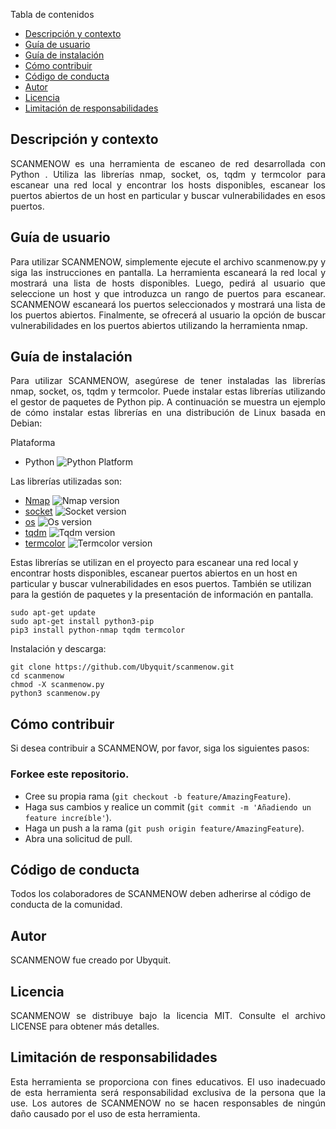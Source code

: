 Tabla de contenidos
-   [Descripción y contexto](#descripción-y-contexto)
-   [Guía de usuario](#guía-de-usuario)
-   [Guía de instalación](#guía-de-instalación)
-   [Cómo contribuir](#cómo-contribuir)
-   [Código de conducta](#código-de-conducta)
-   [Autor](#autor)
-   [Licencia](#licencia)
-   [Limitación de responsabilidades](#limitación-de-responsabilidades)

## Descripción y contexto
<p align="justify">SCANMENOW es una herramienta de escaneo de red desarrollada con Python
. Utiliza las librerías nmap, socket, os, tqdm y termcolor para escanear una red local y encontrar los hosts disponibles, escanear los puertos abiertos de un host en particular y buscar vulnerabilidades en esos puertos.</p>

## Guía de usuario
<p align="justify">Para utilizar SCANMENOW, simplemente ejecute el archivo scanmenow.py y siga las instrucciones en pantalla. La herramienta escaneará la red local y mostrará una lista de hosts disponibles. Luego, pedirá al usuario que seleccione un host y que introduzca un rango de puertos para escanear. SCANMENOW escaneará los puertos seleccionados y mostrará una lista de los puertos abiertos. Finalmente, se ofrecerá al usuario la opción de buscar vulnerabilidades en los puertos abiertos utilizando la herramienta nmap.</p>

## Guía de instalación

<p align="justify">Para utilizar SCANMENOW, asegúrese de tener instaladas las librerías nmap, socket, os, tqdm y termcolor. Puede instalar estas librerías utilizando el gestor de paquetes de Python pip. A continuación se muestra un ejemplo de cómo instalar estas librerías en una distribución de Linux basada en Debian:</p>
Plataforma

-   Python ![Python Platform](https://img.shields.io/badge/python-3.6%20%7C%203.7%20%7C%203.8-yellow)

Las librerías utilizadas son:

-   [Nmap]([https://pypi.org/project/python-nmap/](https://pypi.org/project/python-nmap/)) ![Nmap version](https://img.shields.io/badge/nmap-7.91-green.svg)
-   [socket]([https://docs.python.org/3/library/socket.html](https://docs.python.org/3/library/socket.html)) ![Socket version](https://img.shields.io/badge/socket-0.1.1-blue.svg)
-   [os]([https://docs.python.org/3/library/os.html](https://docs.python.org/3/library/os.html)) ![Os version](https://img.shields.io/badge/os-0.1.0-red.svg)
-   [tqdm]([https://pypi.org/project/tqdm/](https://pypi.org/project/tqdm/)) ![Tqdm version](https://img.shields.io/badge/tqdm-4.62.2-orange.svg)
-   [termcolor](termcolor) ![Termcolor version](https://img.shields.io/badge/termcolor-1.1.0-pink.svg)

Estas librerías se utilizan en el proyecto para escanear una red local y encontrar hosts disponibles, escanear puertos abiertos en un host en particular y buscar vulnerabilidades en esos puertos. También se utilizan para la gestión de paquetes y la presentación de información en pantalla.

```shell
sudo apt-get update
sudo apt-get install python3-pip
pip3 install python-nmap tqdm termcolor
```

Instalación y descarga:

```shell
git clone https://github.com/Ubyquit/scanmenow.git
cd scanmenow
chmod -X scanmenow.py
python3 scanmenow.py
```

## Cómo contribuir

Si desea contribuir a SCANMENOW, por favor, siga los siguientes pasos:

### Forkee este repositorio.

- Cree su propia rama (`git checkout -b feature/AmazingFeature`).
- Haga sus cambios y realice un commit (`git commit -m 'Añadiendo un feature increíble'`).
- Haga un push a la rama (`git push origin feature/AmazingFeature`).
- Abra una solicitud de pull.

## Código de conducta

Todos los colaboradores de SCANMENOW deben adherirse al código de conducta de la comunidad.

## Autor

SCANMENOW fue creado por Ubyquit.

## Licencia

<p align="justify">SCANMENOW se distribuye bajo la licencia MIT. Consulte el archivo LICENSE para obtener más detalles.</p>

## Limitación de responsabilidades

<p align="justify">Esta herramienta se proporciona con fines educativos. El uso inadecuado de esta herramienta será responsabilidad exclusiva de la persona que la use. Los autores de SCANMENOW no se hacen responsables de ningún daño causado por el uso de esta herramienta.</p>
